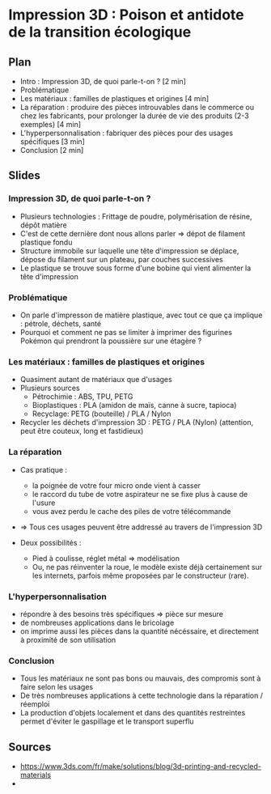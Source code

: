# Impression 3D : Poison et antidote de la transition écologique

## Plan

- Intro : Impression 3D, de quoi parle-t-on ? [2 min]
- Problématique
- Les matériaux : familles de plastiques et origines [4 min]
- La réparation : produire des pièces introuvables dans le commerce ou chez les fabricants, pour prolonger la durée de vie des produits (2-3 exemples) [4 min]
- L'hyperpersonnalisation : fabriquer des pièces pour des usages spécifiques [3 min]
- Conclusion [2 min]

## Slides

### Impression 3D, de quoi parle-t-on ?

- Plusieurs technologies : Frittage de poudre, polymérisation de résine, dépôt matière
- C'est de cette dernière dont nous allons parler => dépot de filament plastique fondu
- Structure immobile sur laquelle une tête d'impression se déplace, dépose du filament sur un plateau, par couches successives
- Le plastique se trouve sous forme d'une bobine qui vient alimenter la tête d'impression

### Problématique

- On parle d'impresson de matière plastique, avec tout ce que ça implique : pétrole, déchets, santé
- Pourquoi et comment ne pas se limiter à imprimer des figurines Pokémon qui prendront la poussière sur une étagère ?

### Les matériaux : familles de plastiques et origines

- Quasiment autant de matériaux que d'usages
- Plusieurs sources
    - Pétrochimie : ABS, TPU, PETG
    - Bioplastiques : PLA (amidon de maïs, canne à sucre, tapioca)
    - Recyclage: PETG (bouteille) / PLA / Nylon
- Recycler les déchets d'impression 3D : PETG / PLA  (Nylon) (attention, peut être couteux, long  et fastidieux)

### La réparation

- Cas pratique :
    - la poignée de votre four micro onde vient à casser
    - le raccord du tube de votre aspirateur ne se fixe plus à cause de l'usure
    - vous avez perdu le cache des piles de votre télécommande

- => Tous ces usages peuvent être addressé au travers de l'impression 3D
- Deux possibilités :
    - Pied à coulisse, réglet métal => modélisation
    - Ou, ne pas réinventer la roue, le modèle existe déjà certainement sur les internets, parfois même proposées par le constructeur (rare).

### L'hyperpersonnalisation

- répondre à des besoins très spécifiques => pièce sur mesure
- de nombreuses applications dans le bricolage
- on imprime aussi les pièces dans la quantité nécéssaire, et directement à proximité de son utilisation

### Conclusion

- Tous les matériaux ne sont pas bons ou mauvais, des compromis sont à faire selon les usages
- De très nombreuses applications à cette technologie dans la réparation / réemploi
- La production d'objets localement et dans des quantités restreintes permet d'éviter le gaspillage et le transport superflu

## Sources

- https://www.3ds.com/fr/make/solutions/blog/3d-printing-and-recycled-materials
-